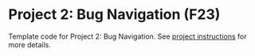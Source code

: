 # Project 2: Bug Navigation (F23)

Template code for Project 2: Bug Navigation. See [project instructions](https://hellorob.org/projects/p2)
for more details.
